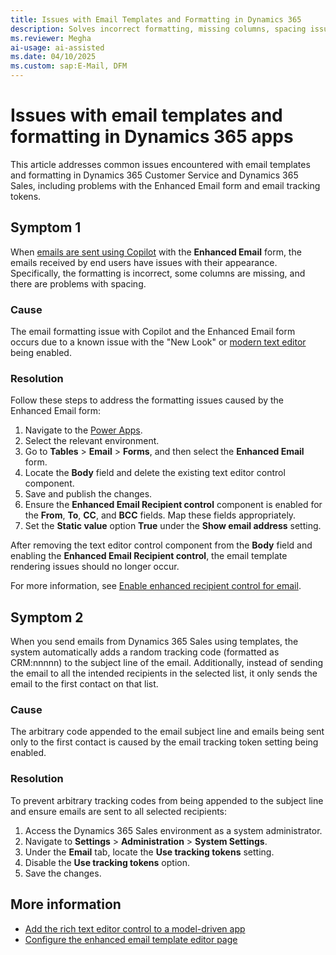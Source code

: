```yaml
---
title: Issues with Email Templates and Formatting in Dynamics 365
description: Solves incorrect formatting, missing columns, spacing issues, the arbitrary tracking code appended to the subject line, and emails being sent only to the first contact in Microsoft Dynamics 365 apps.
ms.reviewer: Megha
ai-usage: ai-assisted
ms.date: 04/10/2025
ms.custom: sap:E-Mail, DFM
---
```

# Issues with email templates and formatting in Dynamics 365 apps

This article addresses common issues encountered with email templates and formatting in Dynamics 365 Customer Service and Dynamics 365 Sales, including problems with the Enhanced Email form and email tracking tokens.

## Symptom 1

When [emails are sent using Copilot](/dynamics365/sales/compose-send-email-copilot) with the **Enhanced Email** form, the emails received by end users have issues with their appearance. Specifically, the formatting is incorrect, some columns are missing, and there are problems with spacing.

### Cause

The email formatting issue with Copilot and the Enhanced Email form occurs due to a known issue with the "New Look" or [modern text editor](/power-apps/maker/model-driven-apps/rich-text-editor-control) being enabled.

### Resolution

Follow these steps to address the formatting issues caused by the Enhanced Email form:

1. Navigate to the [Power Apps](https://make.powerapps.com).
2. Select the relevant environment.
3. Go to **Tables** > **Email** > **Forms**, and then select the **Enhanced Email** form.
4. Locate the **Body** field and delete the existing text editor control component.
5. Save and publish the changes.
6. Ensure the **Enhanced Email Recipient control** component is enabled for the **From**, **To**, **CC**, and **BCC** fields. Map these fields appropriately.
7. Set the **Static value** option **True** under the **Show email address** setting.

After removing the text editor control component from the **Body** field and enabling the **Enhanced Email Recipient control**, the email template rendering issues should no longer occur.

For more information, see [Enable enhanced recipient control for email](/dynamics365/customer-service/administer/add-recipient-control).

## Symptom 2

When you send emails from Dynamics 365 Sales using templates, the system automatically adds a random tracking code (formatted as CRM:nnnnn) to the subject line of the email. Additionally, instead of sending the email to all the intended recipients in the selected list, it only sends the email to the first contact on that list.

### Cause

The arbitrary code appended to the email subject line and emails being sent only to the first contact is caused by the email tracking token setting being enabled.

### Resolution

To prevent arbitrary tracking codes from being appended to the subject line and ensure emails are sent to all selected recipients:

1. Access the Dynamics 365 Sales environment as a system administrator.
2. Navigate to **Settings** > **Administration** > **System Settings**.
3. Under the **Email** tab, locate the **Use tracking tokens** setting.
4. Disable the **Use tracking tokens** option.
5. Save the changes.

## More information

- [Add the rich text editor control to a model-driven app](/power-apps/maker/model-driven-apps/rich-text-editor-control)
- [Configure the enhanced email template editor page](/power-apps/user/cs-email-template-builder)

